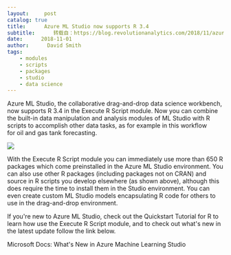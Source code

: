 ```yaml
---
layout:     post
catalog: true
title:      Azure ML Studio now supports R 3.4
subtitle:      转载自：https://blog.revolutionanalytics.com/2018/11/azure-ml-studio-r-34.html
date:      2018-11-01
author:      David Smith
tags:
    - modules
    - scripts
    - packages
    - studio
    - data science
---
```


Azure ML Studio, the collaborative drag-and-drop data science workbench, now supports R 3.4 in the Execute R Script module. Now you can combine the built-in data manipulation and analysis modules of ML Studio with R scripts to accomplish other data tasks, as for example in this workflow for oil and gas tank forecasting.

![](https://revolution-computing.typepad.com/.a/6a010534b1db25970b022ad376ad78200c-800wi)


With the Execute R Script module you can immediately use more than 650 R packages which come preinstalled in the Azure ML Studio environment. You can also use other R packages (including packages not on CRAN) and source in R scripts you develop elsewhere (as shown above), although this does require the time to install them in the Studio environment. You can even create custom ML Studio models encapsulating R code for others to use in the drag-and-drop environment.

If you're new to Azure ML Studio, check out the Quickstart Tutorial for R to learn how use the Execute R Script module, and to check out what's new in the latest update follow the link below.

Microsoft Docs: What's New in Azure Machine Learning Studio
